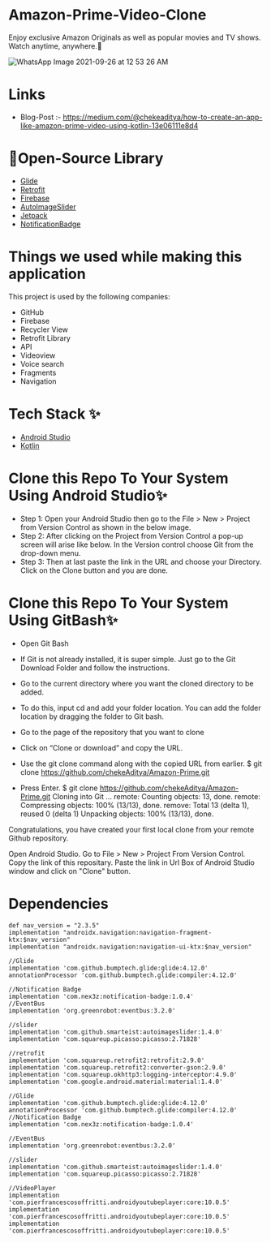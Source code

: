 # Amazon-Prime-Video-Clone
Enjoy exclusive Amazon Originals as well as popular movies and TV shows. Watch anytime, anywhere.:star_struck:

![WhatsApp Image 2021-09-26 at 12 53 26 AM](https://user-images.githubusercontent.com/86509987/134783873-bf8607e8-66be-435a-857b-b78cac29bc28.jpeg)

# Links 

* Blog-Post :- https://medium.com/@chekeaditya/how-to-create-an-app-like-amazon-prime-video-using-kotlin-13e06111e8d4

# 🔗Open-Source Library

* [Glide](https://github.com/bumptech/glide)
* [Retrofit](https://square.github.io/retrofit/)
* [Firebase](https://firebase.google.com/docs/auth)
* [AutoImageSlider](https://github.com/smarteist/Android-Image-Slider)
* [Jetpack](https://developer.android.com/jetpack)
* [NotificationBadge](https://github.com/nex3z/NotificationBadge)

# Things we used while making this application
This project is used by the following companies:

* GitHub
* Firebase
* Recycler View
* Retrofit Library
* API
* Videoview
* Voice search
* Fragments
* Navigation

# Tech Stack ✨

* [Android Studio](https://developer.android.com/studio)
* [Kotlin](https://kotlinlang.org/)

# Clone this Repo To Your System Using Android Studio✨

* Step 1: Open your Android Studio then go to the File > New > Project from Version Control as shown in the below image.
* Step 2: After clicking on the Project from Version Control a pop-up screen will arise like below. In the Version control choose Git from the drop-down menu.
* Step 3: Then at last paste the link in the URL and choose your Directory. Click on the Clone button and you are done.

# Clone this Repo To Your System Using GitBash✨

* Open Git Bash

* If Git is not already installed, it is super simple. Just go to the Git Download Folder and follow the instructions.

* Go to the current directory where you want the cloned directory to be added.

* To do this, input cd and add your folder location. You can add the folder location by dragging the folder to Git bash.

* Go to the page of the repository that you want to clone

* Click on “Clone or download” and copy the URL.

* Use the git clone command along with the copied URL from earlier. $ git clone https://github.com/chekeAditya/Amazon-Prime.git

* Press Enter. $ git clone https://github.com/chekeAditya/Amazon-Prime.git Cloning into Git … remote: Counting objects: 13, done. remote: Compressing objects: 100% (13/13), done. remove: Total 13 (delta 1), reused 0 (delta 1) Unpacking objects: 100% (13/13), done.

Congratulations, you have created your first local clone from your remote Github repository.

Open Android Studio. Go to File > New > Project From Version Control. Copy the link of this repositary. Paste the link in Url Box of Android Studio window and click on "Clone" button.

# Dependencies 

    def nav_version = "2.3.5"
    implementation "androidx.navigation:navigation-fragment-ktx:$nav_version"
    implementation "androidx.navigation:navigation-ui-ktx:$nav_version"
    
    //Glide
    implementation 'com.github.bumptech.glide:glide:4.12.0'
    annotationProcessor 'com.github.bumptech.glide:compiler:4.12.0'
    
    //Notification Badge
    implementation 'com.nex3z:notification-badge:1.0.4'
    //EventBus
    implementation 'org.greenrobot:eventbus:3.2.0'

    //slider
    implementation 'com.github.smarteist:autoimageslider:1.4.0'
    implementation 'com.squareup.picasso:picasso:2.71828'

    //retrofit
    implementation 'com.squareup.retrofit2:retrofit:2.9.0'
    implementation 'com.squareup.retrofit2:converter-gson:2.9.0'
    implementation 'com.squareup.okhttp3:logging-interceptor:4.9.0'
    implementation 'com.google.android.material:material:1.4.0'

    //Glide
    implementation 'com.github.bumptech.glide:glide:4.12.0'
    annotationProcessor 'com.github.bumptech.glide:compiler:4.12.0'
    //Notification Badge
    implementation 'com.nex3z:notification-badge:1.0.4'
    
    //EventBus
    implementation 'org.greenrobot:eventbus:3.2.0'

    //slider
    implementation 'com.github.smarteist:autoimageslider:1.4.0'
    implementation 'com.squareup.picasso:picasso:2.71828'
    
    //VideoPlayer
    implementation 'com.pierfrancescosoffritti.androidyoutubeplayer:core:10.0.5'
    implementation 'com.pierfrancescosoffritti.androidyoutubeplayer:core:10.0.5'
    implementation 'com.pierfrancescosoffritti.androidyoutubeplayer:core:10.0.5'
